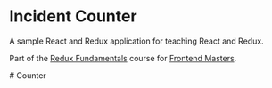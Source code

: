 # Incident Counter

A sample React and Redux application for teaching React and Redux.

Part of the [Redux Fundamentals](https://stevekinney.github.io/redux-fundamentals) course for [Frontend Masters](https://frontendmasters.com).

#   C o u n t e r  
 